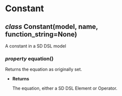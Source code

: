 # Constant


## _class_ Constant(model, name, function_string=None)
A constant in a SD DSL model


### _property_ equation()
Returns the equation as originally set.


* **Returns**

    The equation, either a SD DSL Element or Operator.
